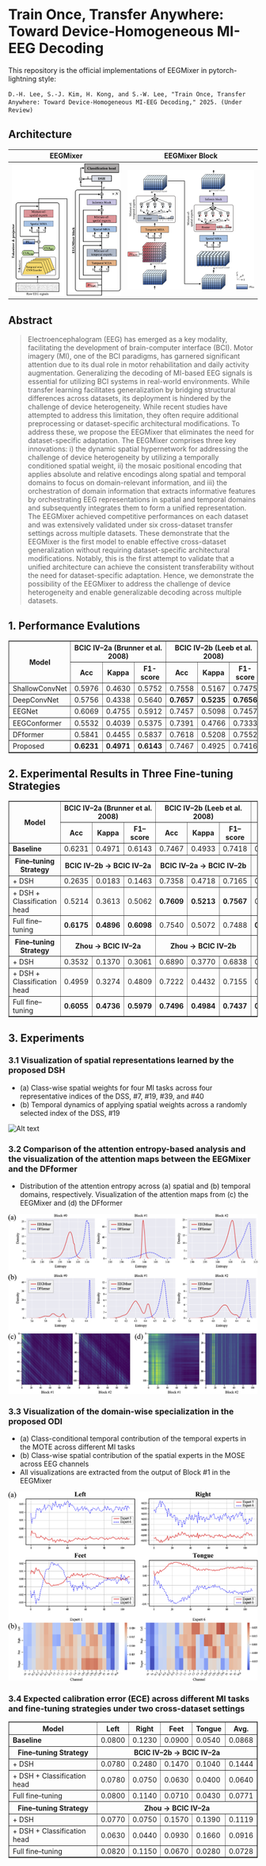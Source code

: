 # Train Once, Transfer Anywhere: Toward Device-Homogeneous MI-EEG Decoding

This repository is the official implementations of EEGMixer in pytorch-lightning style:

```text
D.-H. Lee, S.-J. Kim, H. Kong, and S.-W. Lee, "Train Once, Transfer Anywhere: Toward Device-Homogeneous MI-EEG Decoding," 2025. (Under Review)
```

## Architecture

|EEGMixer|EEGMixer Block|
|:-:|:-:|
|![Alt text](docs/SUPPLEMENTARY1.png)|![Alt text](docs/FIGURE1.png)|


## Abstract

> Electroencephalogram (EEG) has emerged as a key modality, facilitating the development of brain-computer interface (BCI). Motor imagery (MI), one of the BCI paradigms, has garnered significant attention due to its dual role in motor rehabilitation and daily activity augmentation. Generalizing the decoding of MI-based EEG signals is essential for utilizing BCI systems in real-world environments. While transfer learning facilitates generalization by bridging structural differences across datasets, its deployment is hindered by the challenge of device heterogeneity. While recent studies have attempted to address this limitation, they often require additional preprocessing or dataset-specific architectural modifications. To address these, we propose the EEGMixer that eliminates the need for dataset-specific adaptation. The EEGMixer comprises three key innovations: i) the dynamic spatial hypernetwork for addressing the challenge of device heterogeneity by utilizing a temporally conditioned spatial weight, ii) the mosaic positional encoding that applies absolute and relative encodings along spatial and temporal domains to focus on domain-relevant information, and iii) the orchestration of domain information that extracts informative features by orchestrating EEG representations in spatial and temporal domains and subsequently integrates them to form a unified representation. The EEGMixer achieved competitive performances on each dataset and was extensively validated under six cross-dataset transfer settings across multiple datasets. These demonstrate that the EEGMixer is the first model to enable effective cross-dataset generalization without requiring dataset-specific architectural modifications. Notably, this is the first attempt to validate that a unified architecture can achieve the consistent transferability without the need for dataset-specific adaptation. Hence, we demonstrate the possibility of the EEGMixer to address the challenge of device heterogeneity and enable generalizable decoding across multiple datasets.

## 1. Performance Evalutions

<table border="1">
    <thead>
        <tr>
            <th rowspan="2">Model</th>
            <th colspan="3">BCIC IV–2a (Brunner et al. 2008)</th>
            <th colspan="3">BCIC IV–2b (Leeb et al. 2008)</th>
            <th colspan="3">Zhou (Zhou et al. 2016)</th>
        </tr>
        <tr>
            <th>Acc</th>
            <th>Kappa</th>
            <th>F1-score</th>
            <th>Acc</th>
            <th>Kappa</th>
            <th>F1-score</th>
            <th>Acc</th>
            <th>Kappa</th>
            <th>F1-score</th>
        </tr>
    </thead>
    <tbody>
        <tr>
            <td>ShallowConvNet</td>
            <td>0.5976</td>
            <td>0.4630</td>
            <td>0.5752</td>
            <td>0.7558</td>
            <td>0.5167</td>
            <td>0.7475</td>
            <td>0.6660</td>
            <td>0.4998</td>
            <td>0.6510</td>
        </tr>
        <tr>
            <td>DeepConvNet</td>
            <td>0.5756</td>
            <td>0.4338</td>
            <td>0.5640</td>
            <td><strong>0.7657</strong></td>
            <td><strong>0.5235</strong></td>
            <td><strong>0.7656</strong></td>
            <td>0.5135</td>
            <td>0.2710</td>
            <td>0.4911</td>
        </tr>
        <tr>
            <td>EEGNet</td>
            <td>0.6069</td>
            <td>0.4755</td>
            <td>0.5912</td>
            <td>0.7457</td>
            <td>0.5098</td>
            <td>0.7457</td>
            <td>0.6532</td>
            <td>0.4806</td>
            <td>0.6314</td>
        </tr>
        <tr>
            <td>EEGConformer</td>
            <td>0.5532</td>
            <td>0.4039</td>
            <td>0.5375</td>
            <td>0.7391</td>
            <td>0.4766</td>
            <td>0.7333</td>
            <td>0.7162</td>
            <td>0.5910</td>
            <td>0.7162</td>
        </tr>
        <tr>
            <td>DFformer</td>
            <td>0.5841</td>
            <td>0.4455</td>
            <td>0.5837</td>
            <td>0.7618</td>
            <td>0.5208</td>
            <td>0.7552</td>
            <td>0.7546</td>
            <td>0.6323</td>
            <td>0.7433</td>
        </tr>
        <tr>
            <td>Proposed</td>
            <td><strong>0.6231</strong></td>
            <td><strong>0.4971</strong></td>
            <td><strong>0.6143</strong></td>
            <td>0.7467</td>
            <td>0.4925</td>
            <td>0.7416</td>
            <td><strong>0.7561</strong></td>
            <td><strong>0.6343</strong></td>
            <td><strong>0.7443</strong></td>
        </tr>
    </tbody>
</table>

## 2. Experimental Results in Three Fine-tuning Strategies

<table border="1" cellpadding="4" cellspacing="0">
    <thead>
        <tr>
            <th rowspan="2">Model</th>
            <th colspan="3">BCIC IV–2a (Brunner et al. 2008)</th>
            <th colspan="3">BCIC IV–2b (Leeb et al. 2008)</th>
            <th colspan="3">Zhou (Zhou et al. 2016)</th>
        </tr>
        <tr>
            <th>Acc</th>
            <th>Kappa</th>
            <th>F1–score</th>
            <th>Acc</th>
            <th>Kappa</th>
            <th>F1–score</th>
            <th>Acc</th>
            <th>Kappa</th>
            <th>F1–score</th>
        </tr>
    </thead>
    <tbody>
        <tr>
            <td><strong>Baseline</strong></td>
            <td>0.6231</td>
            <td>0.4971</td>
            <td>0.6143</td>
            <td>0.7467</td>
            <td>0.4933</td>
            <td>0.7418</td>
            <td>0.7561</td>
            <td>0.6343</td>
            <td>0.7443</td>
        </tr>
        <tr>
            <th>Fine–tuning Strategy</th>
            <th colspan="3">BCIC IV–2b → BCIC IV–2a</th>
            <th colspan="3">BCIC IV–2a → BCIC IV–2b</th>
            <th colspan="3">BCIC IV–2a → Zhou</th>
        </tr>
        <tr>
            <td>+ DSH</td>
            <td>0.2635</td>
            <td>0.0183</td>
            <td>0.1463</td>
            <td>0.7358</td>
            <td>0.4718</td>
            <td>0.7165</td>
            <td>0.6882</td>
            <td>0.5339</td>
            <td>0.6315</td>
        </tr>
        <tr>
            <td>+ DSH + Classification head</td>
            <td>0.5214</td>
            <td>0.3613</td>
            <td>0.5062</td>
            <td><strong>0.7609</strong></td>
            <td><strong>0.5213</strong></td>
            <td><strong>0.7567</strong></td>
            <td>0.6952</td>
            <td>0.5428</td>
            <td>0.6815</td>
        </tr>
        <tr>
            <td>Full fine–tuning</td>
            <td><strong>0.6175</strong></td>
            <td><strong>0.4896</strong></td>
            <td><strong>0.6098</strong></td>
            <td>0.7540</td>
            <td>0.5072</td>
            <td>0.7488</td>
            <td><strong>0.7538</strong></td>
            <td><strong>0.6308</strong></td>
            <td><strong>0.7416</strong></td>
        </tr>
        <tr>
            <th>Fine–tuning Strategy</th>
            <th colspan="3">Zhou → BCIC IV–2a</th>
            <th colspan="3">Zhou → BCIC IV–2b</th>
            <th colspan="3">BCIC IV–2b → Zhou</th>
        </tr>
        <tr>
            <td>+ DSH</td>
            <td>0.3532</td>
            <td>0.1370</td>
            <td>0.3061</td>
            <td>0.6890</td>
            <td>0.3770</td>
            <td>0.6838</td>
            <td>0.6472</td>
            <td>0.4826</td>
            <td>0.4960</td>
        </tr>
        <tr>
            <td>+ DSH + Classification head</td>
            <td>0.4959</td>
            <td>0.3274</td>
            <td>0.4809</td>
            <td>0.7222</td>
            <td>0.4432</td>
            <td>0.7155</td>
            <td>0.6970</td>
            <td>0.5455</td>
            <td>0.6883</td>
        </tr>
        <tr>
            <td>Full fine–tuning</td>
            <td><strong>0.6055</strong></td>
            <td><strong>0.4736</strong></td>
            <td><strong>0.5979</strong></td>
            <td><strong>0.7496</strong></td>
            <td><strong>0.4984</strong></td>
            <td><strong>0.7437</strong></td>
            <td><strong>0.7191</strong></td>
            <td><strong>0.5789</strong></td>
            <td><strong>0.7066</strong></td>
        </tr>
    </tbody>
</table>

## 3. Experiments

### 3.1 Visualization of spatial representations learned by the proposed DSH

- (a) Class-wise spatial weights for four MI tasks across four representative indices of the DSS, #7, #19, #39, and #40
- (b) Temporal dynamics of applying spatial weights across a randomly selected index of the DSS, #19

![Alt text](docs/FIGURE2.png)

### 3.2 Comparison of the attention entropy-based analysis and the visualization of the attention maps between the EEGMixer and the DFformer

- Distribution of the attention entropy across (a) spatial and (b) temporal domains, respectively. Visualization of the attention maps from (c) the EEGMixer and (d) the DFformer

![Alt text](docs/FIGURE3.png)

### 3.3 Visualization of the domain-wise specialization in the proposed ODI

- (a) Class-conditional temporal contribution of the temporal experts in the MOTE across different MI tasks
- (b) Class-wise spatial contribution of the spatial experts in the MOSE across EEG channels
- All visualizations are extracted from the output of Block #1 in the EEGMixer

![Alt text](docs/FIGURE4.png)

### 3.4 Expected calibration error (ECE) across different MI tasks and fine-tuning strategies under two cross-dataset settings

<table border="1" cellpadding="4" cellspacing="0">
    <thead>
        <tr>
            <th>Model</th>
            <th>Left</th>
            <th>Right</th>
            <th>Feet</th>
            <th>Tongue</th>
            <th>Avg.</th>
        </tr>
    </thead>
    <tbody>
        <tr>
            <td><strong>Baseline</strong></td>
            <td>0.0800</td>
            <td>0.1230</td>
            <td>0.0900</td>
            <td>0.0540</td>
            <td>0.0868</td>
        </tr>
        <tr>
            <th>Fine–tuning Strategy</th>
            <th colspan="5">BCIC IV–2b → BCIC IV–2a</th>
        </tr>
        <tr>
            <td>+ DSH</td>
            <td>0.0780</td>
            <td>0.2480</td>
            <td>0.1470</td>
            <td>0.1040</td>
            <td>0.1444</td>
        </tr>
        <tr>
            <td>+ DSH + Classification head</td>
            <td>0.0780</td>
            <td>0.0750</td>
            <td>0.0630</td>
            <td>0.0400</td>
            <td>0.0640</td>
        </tr>
        <tr>
            <td>Full fine–tuning</td>
            <td>0.0800</td>
            <td>0.1140</td>
            <td>0.0710</td>
            <td>0.0430</td>
            <td>0.0771</td>
        </tr>
        <tr>
            <th>Fine–tuning Strategy</th>
            <th colspan="5">Zhou → BCIC IV–2a</th>
        </tr>
        <tr>
            <td>+ DSH</td>
            <td>0.0770</td>
            <td>0.0750</td>
            <td>0.1570</td>
            <td>0.1390</td>
            <td>0.1119</td>
        </tr>
        <tr>
            <td>+ DSH + Classification head</td>
            <td>0.0630</td>
            <td>0.0440</td>
            <td>0.0930</td>
            <td>0.1660</td>
            <td>0.0916</td>
        </tr>
        <tr>
            <td>Full fine–tuning</td>
            <td>0.0820</td>
            <td>0.1150</td>
            <td>0.0670</td>
            <td>0.0280</td>
            <td>0.0728</td>
        </tr>
    </tbody>
</table>

